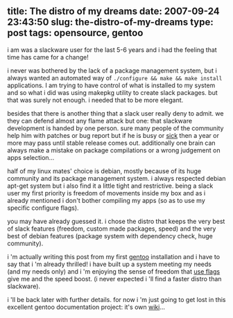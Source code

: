 title: The distro of my dreams
date: 2007-09-24 23:43:50
slug: the-distro-of-my-dreams
type: post
tags: opensource, gentoo
---

i am was a slackware user for the last 5-6 years and i had the feeling that time has came for a change!

i never was bothered by the lack of a package management system, but i always wanted an automated way of `./configure && make && make install` applications. I am trying to have control of what is installed to my system and so what i did was using makepkg utility to create slack packages. but that was surely not enough. i needed that to be more elegant.

besides that there is another thing that a slack user really deny to admit. we they can defend almost any flame attack but one: that slackware development is handed by one person. sure many people of the community help him with patches or bug report but if he is busy or [sick](http://science.slashdot.org/article.pl?sid=04/11/16/1846207) then a year or more may pass until stable release comes out. additionally one brain can always make a mistake on package compilations or a wrong judgement on apps selection...

half of my linux mates' choice is debian, mostly because of its huge community and its package management system. i always respected debian apt-get system but i also find it a little tight and restrictive. being a slack user my first priority is freedom of movements inside my box and as i already mentioned i don't bother compiling my apps (so as to use my specific configure flags).

you may have already guessed it. i chose the distro that keeps the very best of slack features (freedom, custom made packages, speed) and the very best of debian features (package system with dependency check, huge community).

i 'm actually writing this post from my first [gentoo](http://en.wikipedia.org/wiki/Gentoo_Linux) installation and i have to say that i 'm already thrilled! i have built up a system meeting my needs (and my needs only) and i 'm enjoying the sense of freedom that [use flags](http://gentoo-wiki.com/FAQ_USE_Flags) give me and the speed boost. (i never expected i 'll find a faster distro than slackware).

i 'll be back later with further details. for now i 'm just going to get lost in this excellent gentoo documentation project: it's own [wiki](http://gentoo-wiki.com/Main_Page)...

